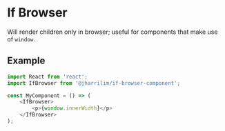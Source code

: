 # If Browser

Will render children only in browser; useful for components that make use of `window`.

## Example

```js
import React from 'react';
import IfBrowser from '@jharrilim/if-browser-component';

const MyComponent = () => (
    <IfBrowser>
        <p>{window.innerWidth}</p>
    </IfBrowser>
);

```
